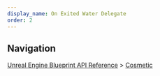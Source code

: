 ```yaml
---
display_name: On Exited Water Delegate
order: 2
---
```

## Navigation

[Unreal Engine Blueprint API Reference](https://dev.epicgames.com/documentation/en-us/unreal-engine/BlueprintAPI) > [Cosmetic](https://dev.epicgames.com/documentation/en-us/unreal-engine/BlueprintAPI/Cosmetic)
